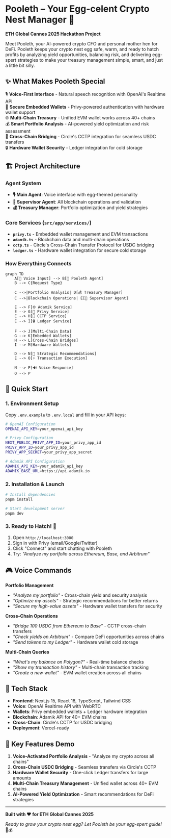 # Pooleth – Your Egg-celent Crypto Nest Manager 🐣

**ETH Global Cannes 2025 Hackathon Project**

Meet Pooleth, your AI-powered crypto CFO and personal mother hen for DeFi. Pooleth keeps your crypto nest egg safe, warm, and ready to hatch profits by analyzing yield opportunities, balancing risk, and delivering egg-spert strategies to make your treasury management simple, smart, and just a little bit silly.

## ✨ What Makes Pooleth Special

🎙️ **Voice-First Interface** - Natural speech recognition with OpenAI's Realtime API  
🔐 **Secure Embedded Wallets** - Privy-powered authentication with hardware wallet support  
🌐 **Multi-Chain Treasury** - Unified EVM wallet works across 40+ chains  
💰 **Smart Portfolio Analysis** - AI-powered yield optimization and risk assessment  
🌉 **Cross-Chain Bridging** - Circle's CCTP integration for seamless USDC transfers  
🔒 **Hardware Wallet Security** - Ledger integration for cold storage

## 🏗️ Project Architecture

### Agent System

- **🎙️ Main Agent**: Voice interface with egg-themed personality
- **🧠 Supervisor Agent**: All blockchain operations and validation
- **💰 Treasury Manager**: Portfolio optimization and yield strategies

### Core Services (`src/app/services/`)

- **`privy.ts`** - Embedded wallet management and EVM transactions
- **`adamik.ts`** - Blockchain data and multi-chain operations
- **`cctp.ts`** - Circle's Cross-Chain Transfer Protocol for USDC bridging
- **`ledger.ts`** - Hardware wallet integration for secure cold storage

### How Everything Connects

```mermaid
graph TD
    A[🎤 Voice Input] --> B[🐣 Pooleth Agent]
    B --> C{Request Type}

    C -->|Portfolio Analysis| D[💰 Treasury Manager]
    C -->|Blockchain Operations| E[🧠 Supervisor Agent]

    E --> F[🌐 Adamik Service]
    E --> G[🔐 Privy Service]
    E --> H[🌉 CCTP Service]
    E --> I[🔒 Ledger Service]

    F --> J[Multi-Chain Data]
    G --> K[Embedded Wallets]
    H --> L[Cross-Chain Bridges]
    I --> M[Hardware Wallets]

    D --> N[🎯 Strategic Recommendations]
    E --> O[⚡ Transaction Execution]

    N --> P[🔊 Voice Response]
    O --> P
```

## 🚀 Quick Start

### 1. Environment Setup

Copy `.env.example` to `.env.local` and fill in your API keys:

```bash
# OpenAI Configuration
OPENAI_API_KEY=your_openai_api_key

# Privy Configuration
NEXT_PUBLIC_PRIVY_APP_ID=your_privy_app_id
PRIVY_APP_ID=your_privy_app_id
PRIVY_APP_SECRET=your_privy_app_secret

# Adamik API Configuration
ADAMIK_API_KEY=your_adamik_api_key
ADAMIK_BASE_URL=https://api.adamik.io
```

### 2. Installation & Launch

```bash
# Install dependencies
pnpm install

# Start development server
pnpm dev
```

### 3. Ready to Hatch! 🐣

1. Open `http://localhost:3000`
2. Sign in with Privy (email/Google/Twitter)
3. Click "Connect" and start chatting with Pooleth
4. Try: _"Analyze my portfolio across Ethereum, Base, and Arbitrum"_

## 🎮 Voice Commands

**Portfolio Management**

- _"Analyze my portfolio"_ - Cross-chain yield and security analysis
- _"Optimize my assets"_ - Strategic recommendations for better returns
- _"Secure my high-value assets"_ - Hardware wallet transfers for security

**Cross-Chain Operations**

- _"Bridge 100 USDC from Ethereum to Base"_ - CCTP cross-chain transfers
- _"Check yields on Arbitrum"_ - Compare DeFi opportunities across chains
- _"Send tokens to my Ledger"_ - Hardware wallet cold storage

**Multi-Chain Queries**

- _"What's my balance on Polygon?"_ - Real-time balance checks
- _"Show my transaction history"_ - Multi-chain transaction tracking
- _"Create a new wallet"_ - EVM wallet creation across all chains

## 🔧 Tech Stack

- **Frontend**: Next.js 15, React 18, TypeScript, Tailwind CSS
- **Voice**: OpenAI Realtime API with WebRTC
- **Wallets**: Privy embedded wallets + Ledger hardware integration
- **Blockchain**: Adamik API for 40+ EVM chains
- **Cross-Chain**: Circle's CCTP for USDC bridging
- **Deployment**: Vercel-ready

## 🌟 Key Features Demo

1. **Voice-Activated Portfolio Analysis** - "Analyze my crypto across all chains"
2. **Cross-Chain USDC Bridging** - Seamless transfers via Circle's CCTP
3. **Hardware Wallet Security** - One-click Ledger transfers for large amounts
4. **Multi-Chain Treasury Management** - Unified wallet across 40+ EVM chains
5. **AI-Powered Yield Optimization** - Smart recommendations for DeFi strategies

---

**Built with ❤️ for ETH Global Cannes 2025**

_Ready to grow your crypto nest egg? Let Pooleth be your egg-spert guide!_ 🐣💰
